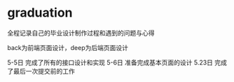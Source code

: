 # graduation
全程记录自己的毕业设计制作过程和遇到的问题与心得

back为前端页面设计，deep为后端页面设计

5-5日 完成了所有的接口设计和实现
5-6日 准备完成基本页面的设计
5.23日 完成了最后一次提交前的工作
